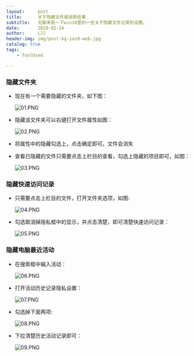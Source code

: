 ```yaml
---
layout:     post
title:      关于隐藏文件痕迹那些事
subtitle:   无聊来抠一下win10里的一些关于隐藏文件记录的设置。
date:       2020-02-24
author:     LJJ
header-img: img/post-bg-ios9-web.jpg
catalog: true
tags:
    - ToolUsed

---
```




### 隐藏文件夹

- 现在有一个需要隐藏的文件夹，如下图：

  ![01.PNG](https://i.loli.net/2020/02/24/gxYG95hWBbkntOp.png)

- 隐藏该文件夹可以右键打开文件属性如图：

  ![02.PNG](https://i.loli.net/2020/02/24/LUEhjkDt1K43mVo.png)

- 将属性中的隐藏勾选上，点击确定即可。文件会消失

- 查看已隐藏的文件只需要点击上栏目的查看，勾选上隐藏的项目即可，如图：

  ![03.PNG](https://i.loli.net/2020/02/24/uPAKWm1SD7dJYCG.png)

### 隐藏快速访问记录

- 只需要点击上栏目的文件，打开文件夹选项，如图:

  ![04.PNG](https://i.loli.net/2020/02/24/wbxeHfyL2BR9ZDY.png)

- 勾选取消掉隐私框中的显示，并点击清楚，即可清楚快速访问记录：

  ![05.PNG](https://i.loli.net/2020/02/24/AVOTLDhIFWbjYGJ.png)

### 隐藏电脑最近活动

- 在搜索框中输入活动：

  ![06.PNG](https://i.loli.net/2020/02/24/q38ZguOUs1fDyi5.png)

- 打开活动历史记录隐私设置：

  ![07.PNG](https://i.loli.net/2020/02/24/H4DXhjOJ6dmVeAR.png)

- 勾选掉下面两项:

  ![08.PNG](https://i.loli.net/2020/02/24/9G1ahL5QyVj36wd.png)

- 下拉清楚历史活动记录即可：

  ![09.PNG](https://i.loli.net/2020/02/24/dTY6seVNoJ5RxBU.png)

